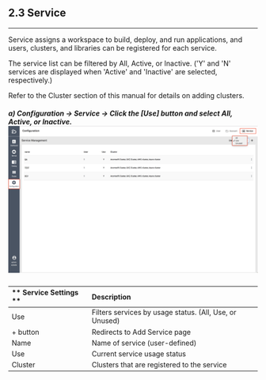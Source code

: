 ## 2.3 Service

---

Service assigns a workspace to build, deploy, and run applications, and users, clusters, and libraries can be registered for each service.

The service list can be filtered by All, Active, or Inactive. \('Y' and 'N' services are displayed when 'Active' and 'Inactive' are selected, respectively.\)

Refer to the Cluster section of this manual for details on adding clusters.

##### a\) Configuration → Service → Click the [Use] button and select All, Active, or Inactive.![](/assets/EN/2.5/2.3_1.png)

| ** Service Settings ** | **Description** |
| :--- | :--- |
| Use | Filters services by usage status. \(All, Use, or Unused\) |
| + button | Redirects to Add Service page |
| Name | Name of service \(user-defined\) |
| Use | Current service usage status |
| Cluster | Clusters that are registered to the service |



